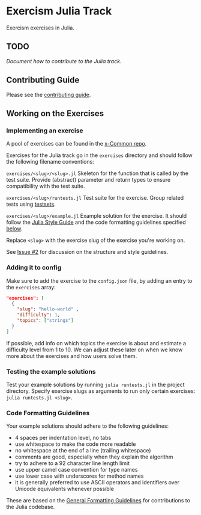 # Exercism Julia Track

Exercism exercises in Julia.

## TODO

_Document how to contribute to the Julia track._

## Contributing Guide

Please see the [contributing guide](https://github.com/exercism/x-common/blob/master/CONTRIBUTING.md).

## Working on the Exercises

### Implementing an exercise

A pool of exercises can be found in the [x-Common repo](https://github.com/exercism/x-common).

Exercises for the Julia track go in the `exercises` directory and should follow the following filename conventions:

`exercises/<slug>/<slug>.jl` Skeleton for the function that is called by the test suite. Provide (abstract) parameter and return types to ensure compatibility with the test suite.

`exercises/<slug>/runtests.jl` Test suite for the exercise. Group related tests using [testsets](http://docs.julialang.org/en/release-0.5/stdlib/test/#working-with-test-sets).

`exercises/<slug>/example.jl` Example solution for the exercise. It should follow the [Julia Style Guide](http://docs.julialang.org/en/release-0.5/manual/style-guide/) and the code formatting guidelines specified [below](#code-formatting-guidelines).

Replace `<slug>` with the exercise slug of the exercise you're working on.

See [Issue #2](https://github.com/exercism/xjulia/issues/2) for discussion on the structure and style guidelines.

### Adding it to config

Make sure to add the exercise to the `config.json` file, by adding an entry to the `exercises` array:
```json
"exercises": [
  {
    "slug": "hello-world" ,
    "difficulty": 1,
    "topics": ["strings"]
  }
]
```
If possible, add info on which topics the exercise is about and estimate a difficulty level from 1 to 10. We can adjust these later on when we know more about the exercises and how users solve them.

### Testing the example solutions
Test your example solutions by running `julia runtests.jl` in the project directory. Specify exercise slugs as arguments to run only certain exercises: `julia runtests.jl <slug>`.

### Code Formatting Guidelines
Your example solutions should adhere to the following guidelines:
- 4 spaces per indentation level, no tabs
- use whitespace to make the code more readable
- no whitespace at the end of a line (trailing whitespace)
- comments are good, especially when they explain the algorithm
- try to adhere to a 92 character line length limit
- use upper camel case convention for type names
- use lower case with underscores for method names
- it is generally preferred to use ASCII operators and identifiers over Unicode equivalents whenever possible

These are based on the [General Formatting Guidelines](https://github.com/JuliaLang/julia/blob/master/CONTRIBUTING.md#general-formatting-guidelines-for-julia-code-contributions) for contributions to the Julia codebase.
